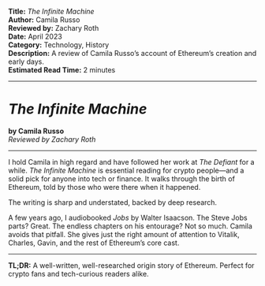 **Title:** _The Infinite Machine_  
**Author:** Camila Russo  
**Reviewed by:** Zachary Roth  
**Date:** April 2023  
**Category:** Technology, History  
**Description:** A review of Camila Russo’s account of Ethereum’s creation and early days.  
**Estimated Read Time:** 2 minutes

---

# _The Infinite Machine_

**by Camila Russo**  
_Reviewed by Zachary Roth_

---

I hold Camila in high regard and have followed her work at _The Defiant_ for a while. _The Infinite Machine_ is essential reading for crypto people—and a solid pick for anyone into tech or finance. It walks through the birth of Ethereum, told by those who were there when it happened.

The writing is sharp and understated, backed by deep research.

A few years ago, I audiobooked _Jobs_ by Walter Isaacson. The Steve Jobs parts? Great. The endless chapters on his entourage? Not so much. Camila avoids that pitfall. She gives just the right amount of attention to Vitalik, Charles, Gavin, and the rest of Ethereum’s core cast.

---

**TL;DR:** A well-written, well-researched origin story of Ethereum. Perfect for crypto fans and tech-curious readers alike.

